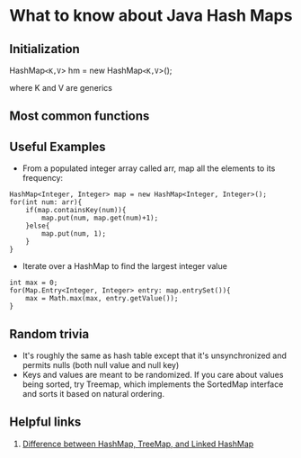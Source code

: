 # What to know about Java Hash Maps

## Initialization

HashMap`<K,V`> hm = new HashMap`<K,V`>();

where K and V are generics

## Most common functions





## Useful Examples

* From a populated integer array called arr, map all the elements to its frequency:

```
HashMap<Integer, Integer> map = new HashMap<Integer, Integer>();
for(int num: arr){
    if(map.containsKey(num)){
        map.put(num, map.get(num)+1);
    }else{
        map.put(num, 1);
    }
}
```
* Iterate over a HashMap to find the largest integer value

```
int max = 0;
for(Map.Entry<Integer, Integer> entry: map.entrySet()){
    max = Math.max(max, entry.getValue());
}
```

## Random trivia

* It's roughly the same as hash table except that it's unsynchronized and permits nulls (both null value and null key)
* Keys and values are meant to be randomized. If you care about values being sorted, try Treemap, which implements the SortedMap interface and sorts it based on natural ordering.


## Helpful links
1. [Difference between HashMap, TreeMap, and Linked HashMap](http://stackoverflow.com/a/17708526)